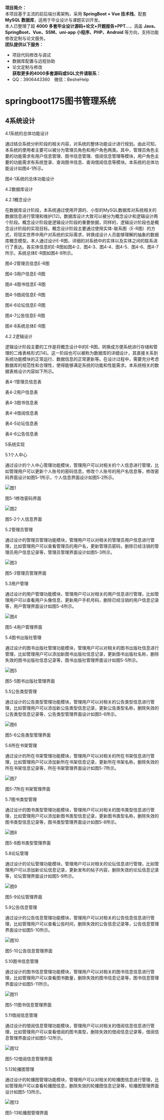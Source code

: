 **项目简介：**  
本项目基于主流的前后端分离架构，采用 **SpringBoot + Vue 技术栈**，配套 **MySQL 数据库**，适用于毕业设计与课题实训开发。  
本人已整理了超 **4000 多套毕业设计源码+论文+开题报告+PPT...**，涵盖 **Java、SpringBoot、Vue、SSM、uni-app 小程序、PHP、Android** 等方向，支持功能修改定制与论文服务。  
**团队提供以下服务：**  
- 项目代码修改与调试  
- 数据库配置与远程协助  
- 论文定制与修改  
**获取更多的4000多套源码或SQL文件请联系：**  
- QQ：3906443360 微信：BesheHelp


# springboot175图书管理系统

## 4系统设计

4.1系统的总体功能设计

通过结合系统分析阶段的相关内容，对系统的整体功能设计进行规划。由此可知，本系统的使用者主要可以被分为管理员角色和用户角色两类。其中，管理员角色主要的功能需求有用户信息管理、图书信息管理、借阅信息管理等模块，用户角色主要的功能需求有系统登录、查询图书信息、查询借阅信息等模块。本系统的总体功能设计如图4-1所示。

图4-1系统的总体功能设计

4.2数据库设计

4.2.1概念设计

在数据库设计阶段，本系统通过使用开源的、小型的MySQL数据库对系统相关的数据信息进行管理和维护[12]。数据库设计大致可以被分为概念设计和逻辑设计两个阶段。概念设计阶段是逻辑设计阶段的重要依据，同样的，逻辑设计阶段也是概念设计阶段的实现目标。概念设计阶段主要通过使用实体-联系图（E-R图）的方式，将现实世界中用户对系统的实际需求，转换成设计人员能够理解的抽象的数据库概念模型。本人通过设计E-R图，详细的对系统中的实体以及实体之间的联系进行了表达。各实体信息的E-R图如图4-2、图4-3、图4-4、图4-5、图4-6、图4-7所示，系统总体E-R图如图4-8所示。

图4-2管理员信息E-R图

图4-3用户信息E-R图

图4-4图书信息E-R图

图4-5借阅信息E-R图

图4-6论坛信息E-R图

图4-7公告信息E-R图

图4-8系统总体E-R图

4.2.2逻辑设计

逻辑设计阶段主要的工作是将概念设计中的E-R图，转换成方便系统进行存储和管理的二维表格形式[14]。这一阶段也可以被称为数据库的详细设计，其直接关系到系统功能模块的正常运行、数据信息的正常更新等。在设计过程中，需要充分考虑数据库的规范性和合理性，使得能够满足系统的功能和性能需求。本系统相关的数据表格设计内容如下所示。

表4-1管理员信息表

表4-2用户信息表

表4-3图书信息表

表4-4借阅信息表

表4-5论坛信息表

表4-6公告信息表

5系统实现

5.1个人中心

通过设计的个人中心管理功能模块，管理用户可以对相关的个人信息进行管理，比如管理用户可以更新个人账号的密码信息，修改个人账号的用户名信息等，修改密码界面设计如图5-1所示，个人信息界面设计如图5-2所示。

![图1](images/image_0.png)

图5-1修改密码界面

![图2](images/image_1.png)

图5-2个人信息界面

5.2管理员管理

通过设计的管理员管理功能模块，管理用户可以对相关的管理员用户信息进行管理，比如管理用户可以查看管理员的用户名，更新管理员密码，删除已经注销的管理员用户信息记录等，管理员管理界面设计如图5-3所示。

![图3](images/image_2.png)

图5-3管理员管理界面

5.3用户管理

通过设计的用户管理功能模块，管理用户可以对相关的用户信息进行管理，比如管理用户可以查看用户头像信息，更新用户手机号码，删除已经注销的用户信息记录等，用户管理界面设计如图5-4所示。

![图4](images/image_3.png)

图5-4用户管理界面

5.4图书出版社管理

通过设计的图书出版社管理功能模块，管理用户可以对相关的图书出版社信息进行管理，比如管理用户可以添加新图书出版社信息记录，更新图书出版社名称，删除失效的图书出版社信息记录等，图书出版社管理界面设计如图5-5所示。

![图5](images/image_4.png)

图5-5图书出版社管理界面

5.5公告类型管理

通过设计的公告类型管理功能模块，管理用户可以对相关的公告类型信息进行管理，比如管理用户可以添加新公告类型信息记录，更新公告类型名称，删除失效的公告类型信息记录等，公告类型管理界面设计如图5-6所示。

![图6](images/image_5.png)

图5-6公告类型管理界面

5.6所在书架管理

通过设计的所在书架管理功能模块，管理用户可以对相关的所在书架信息进行管理，比如管理用户可以添加新所在书架信息记录，更新所在书架名称，删除失效的所在书架信息记录等，所在书架管理界面设计如图5-7所示。

![图7](images/image_6.png)

图5-7所在书架管理界面

5.7图书类型管理

通过设计的图书类型管理功能模块，管理用户可以对相关的图书类型信息进行管理，比如管理用户可以添加新图书类型信息记录，更新图书类型名称，删除失效的图书类型信息记录等，图书类型管理界面设计如图5-8所示。

![图8](images/image_7.png)

图5-8图书类型管理界面

5.8论坛管理

通过设计的论坛管理功能模块，管理用户可以对相关的论坛信息进行管理，比如管理用户可以添加新论坛信息记录，更新发布的帖子内容，删除失效的论坛信息记录等，论坛管理界面设计如图5-9所示。

![图9](images/image_8.png)

图5-9论坛管理界面

5.9公告信息管理

通过设计的公告信息管理功能模块，管理用户可以对相关的公告信息信息进行管理，比如管理用户可以查看公告时间，删除失效的公告信息记录等，公告信息管理界面设计如图5-10所示。

![图10](images/image_9.png)

图5-10公告信息管理界面

5.10图书信息管理

通过设计的图书信息管理功能模块，管理用户可以对相关的图书信息信息进行管理，比如管理用户可以查看图书数量，删除失效的图书信息记录等，图书信息管理界面设计如图5-11所示。

![图11](images/image_10.png)

图5-11图书信息管理界面

5.11借阅信息管理

通过设计的借阅信息管理功能模块，管理用户可以对相关的借阅信息信息进行管理，比如管理用户可以查看借阅的图书类型，删除失效的借阅信息记录等，借阅信息管理界面设计如图5-12所示。

![图12](images/image_11.png)

图5-12借阅信息管理界面

5.12轮播图管理

通过设计的轮播图管理功能模块，管理用户可以对相关的轮播图信息进行管理，比如管理用户可以查看轮播图信息，删除失效的轮播图信息记录等，轮播图管理界面设计如图5-13所示。

![图13](images/image_12.png)

图5-13轮播图管理界面

